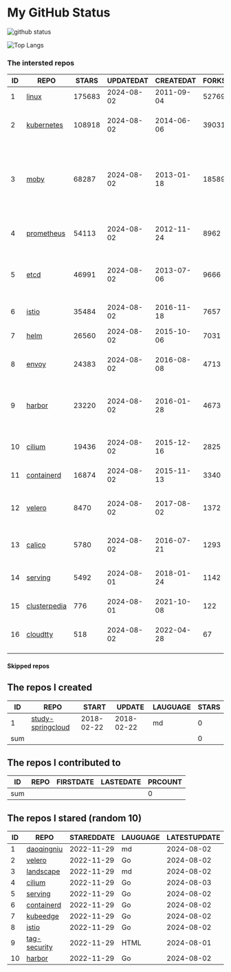 # My GitHub Status

<img src="https://github-readme-stats-1.yihong0618.vercel.app/api?username=daoqingniu&show_icons=true&&&hide_title=true&count_private=true" alt="github status" />

![Top Langs](https://github-readme-stats-1.yihong0618.vercel.app/api/top-langs/?username=daoqingniu&layout=compact)

<!--START_SECTION:github_repos-->
### The intersted repos
| ID |                              REPO                               | STARS  | UPDATEDAT  | CREATEDAT  | FORKSCOUNT |                                                DESCRIPTIONS                                                |
|----|-----------------------------------------------------------------|--------|------------|------------|------------|------------------------------------------------------------------------------------------------------------|
|  1 | [linux](https://github.com/torvalds/linux)                      | 175683 | 2024-08-02 | 2011-09-04 |      52769 | Linux kernel source tree                                                                                   |
|  2 | [kubernetes](https://github.com/kubernetes/kubernetes)          | 108918 | 2024-08-02 | 2014-06-06 |      39031 | Production-Grade Container Scheduling and Management                                                       |
|  3 | [moby](https://github.com/moby/moby)                            |  68287 | 2024-08-02 | 2013-01-18 |      18589 | The Moby Project - a collaborative project for the container ecosystem to assemble container-based systems |
|  4 | [prometheus](https://github.com/prometheus/prometheus)          |  54113 | 2024-08-02 | 2012-11-24 |       8962 | The Prometheus monitoring system and time series database.                                                 |
|  5 | [etcd](https://github.com/etcd-io/etcd)                         |  46991 | 2024-08-02 | 2013-07-06 |       9666 | Distributed reliable key-value store for the most critical data of a distributed system                    |
|  6 | [istio](https://github.com/istio/istio)                         |  35484 | 2024-08-02 | 2016-11-18 |       7657 | Connect, secure, control, and observe services.                                                            |
|  7 | [helm](https://github.com/helm/helm)                            |  26560 | 2024-08-02 | 2015-10-06 |       7031 | The Kubernetes Package Manager                                                                             |
|  8 | [envoy](https://github.com/envoyproxy/envoy)                    |  24383 | 2024-08-02 | 2016-08-08 |       4713 | Cloud-native high-performance edge/middle/service proxy                                                    |
|  9 | [harbor](https://github.com/goharbor/harbor)                    |  23220 | 2024-08-02 | 2016-01-28 |       4673 | An open source trusted cloud native registry project that stores, signs, and scans content.                |
| 10 | [cilium](https://github.com/cilium/cilium)                      |  19436 | 2024-08-02 | 2015-12-16 |       2825 | eBPF-based Networking, Security, and Observability                                                         |
| 11 | [containerd](https://github.com/containerd/containerd)          |  16874 | 2024-08-02 | 2015-11-13 |       3340 | An open and reliable container runtime                                                                     |
| 12 | [velero](https://github.com/vmware-tanzu/velero)                |   8470 | 2024-08-02 | 2017-08-02 |       1372 | Backup and migrate Kubernetes applications and their persistent volumes                                    |
| 13 | [calico](https://github.com/projectcalico/calico)               |   5780 | 2024-08-02 | 2016-07-21 |       1293 | Cloud native networking and network security                                                               |
| 14 | [serving](https://github.com/knative/serving)                   |   5492 | 2024-08-01 | 2018-01-24 |       1142 | Kubernetes-based, scale-to-zero, request-driven compute                                                    |
| 15 | [clusterpedia](https://github.com/clusterpedia-io/clusterpedia) |    776 | 2024-08-01 | 2021-10-08 |        122 | The Encyclopedia of Kubernetes clusters                                                                    |
| 16 | [cloudtty](https://github.com/cloudtty/cloudtty)                |    518 | 2024-08-02 | 2022-04-28 |         67 | A Friendly Kubernetes CloudShell (Web Terminal) !                                                          |



#### Skipped repos
<!--END_SECTION:github_repos-->

<!--START_SECTION:my_github-->
## The repos I created
| ID  |                                 REPO                                 |   START    |   UPDATE   | LAUGUAGE | STARS |
|-----|----------------------------------------------------------------------|------------|------------|----------|-------|
|   1 | [study-springcloud](https://github.com/daoqingniu/study-springcloud) | 2018-02-22 | 2018-02-22 | md       |     0 |
| sum |                                                                      |            |            |          |     0 |

## The repos I contributed to
| ID  | REPO | FIRSTDATE | LASTEDATE | PRCOUNT |
|-----|------|-----------|-----------|---------|
| sum |      |           |           |       0 |

## The repos I stared (random 10)
| ID |                          REPO                          | STAREDDATE | LAUGUAGE | LATESTUPDATE |
|----|--------------------------------------------------------|------------|----------|--------------|
|  1 | [daoqingniu](https://github.com/daoqingniu/daoqingniu) | 2022-11-29 | md       | 2024-08-02   |
|  2 | [velero](https://github.com/vmware-tanzu/velero)       | 2022-11-29 | Go       | 2024-08-02   |
|  3 | [landscape](https://github.com/cncf/landscape)         | 2022-11-29 | md       | 2024-08-02   |
|  4 | [cilium](https://github.com/cilium/cilium)             | 2022-11-29 | Go       | 2024-08-03   |
|  5 | [serving](https://github.com/knative/serving)          | 2022-11-29 | Go       | 2024-08-02   |
|  6 | [containerd](https://github.com/containerd/containerd) | 2022-11-29 | Go       | 2024-08-02   |
|  7 | [kubeedge](https://github.com/kubeedge/kubeedge)       | 2022-11-29 | Go       | 2024-08-02   |
|  8 | [istio](https://github.com/istio/istio)                | 2022-11-29 | Go       | 2024-08-02   |
|  9 | [tag-security](https://github.com/cncf/tag-security)   | 2022-11-29 | HTML     | 2024-08-01   |
| 10 | [harbor](https://github.com/goharbor/harbor)           | 2022-11-29 | Go       | 2024-08-02   |

<!--END_SECTION:my_github-->

